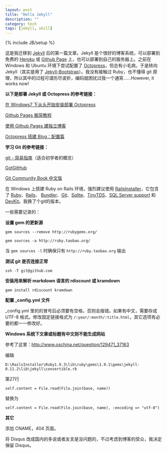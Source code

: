 ```yaml
---
layout: post
title: "Hello Jekyll"
description: ""
category: tech
tags: [jekyll, skill]
---
```

{% include JB/setup %}

这是我迁移到 [Jekyll](https://github.com/mojombo/jekyll) 后的第一篇文章。Jekyll 是个很好的博客系统，可以部署到免费的 [Heroku](http://www.heroku.com/) 或 [Github Page](http://pages.github.com/) 上，也可以部署到自己的服务器上。之前在 Windows 和 Ubuntu 环境下尝试配置了 [Octopress](http://octopress.org/)，但总有小毛病，于是转向 Jekyll（其实是用了 [Jekyll-Bootstrap](http://jekyllbootstrap.com/)）。我没有接触过 Ruby，也不懂得 git 原理，所以其中的过程可谓历尽波折，编码就困扰过我一个通宵……However, it works now!

**以下是部署 Jekyll 或 Octopress 的参考链接：**

[在 Windows7 下从头开始安装部署 Octopress](http://sinosmond.github.com/blog/2012/03/12/install-and-deploy-octopress-to-github-on-windows7-from-scratch/)

[Github Pages 极简教程](http://chen.yanping.me/cn/blog/2012/03/18/github-pages-step-by-step/)

[使用 Github Pages 建独立博客](http://beiyuu.com/github-pages/)

[Octopress 搭建 Blog：配置篇](http://evsseny.appspot.com/2012/03/30/Octopress-blog-Configuration.html)

**学习 Git 的参考链接：**

[git - 简易指南](http://rogerdudler.github.com/git-guide/index.zh.html)（适合初学者的概览）

[GotGitHub](http://www.worldhello.net/gotgithub/index.html)

[Git Community Book 中文版](http://gitbook.liuhui998.com/index.html)

在 Windows 上搭建 Ruby on Rails 环境，强烈建议使用 [RailsInstaller](http://railsinstaller.org/)，它包含了 [Ruby](http://ruby-lang.org/)、[Rails](http://rubyonrails.org/)、 [Bundler](http://gembundler.com/)、[Git](http://git-scm.com/)、[Sqlite](http://sqlite.org/)、[TinyTDS](https://github.com/rails-sqlserver/tiny_tds)、[SQL Server support](https://github.com/rails-sqlserver/activerecord-sqlserver-adapter) 和 [DevKit](https://github.com/oneclick/rubyinstaller/wiki/Development-Kit)。我换了个git的版本。

一些需要记录的：

**设置 gem 的更新源**

`gem sources --remove http://rubygems.org/`

`gem sources -a http://ruby.taobao.org/`

当 `gem sources -l` 时确保只有 `http://ruby.taobao.org` 输出

**测试 git 是否连接正常**

`ssh -T git@github.com`

**安装用来解析 markdown 语言的 rdiscount 或 kramdown**

`gem install rdiscount kramdown`

**配置 _config.yml 文件**

_config.yml 里的的冒号后必须要有空格，否则会报错。如果有中文，需要存成 UTF-8 格式。修改固定链接格式为 `/:year/:month/:title.html`，其它选项有必要的都一一修改好。

**Windows 系统下文章或标题有中文则不能生成网站**

参考了这里：http://www.oschina.net/question/129471_37163

编辑

`D:\RailsInstaller\Ruby1.9.3\lib\ruby\gems\1.9.1\gems\jekyll-0.11.2\lib\jekyll\convertible.rb`

第27行

`self.content = File.read(File.join(base, name))`

替换为

`self.content = File.read(File.join(base, name), :encoding => "utf-8")`

**其它**

添加 CNAME，404 页面。

将 Disqus 改成国内的多说或者友言是没问题的，不过考虑到博客的受众，我决定保留 Disqus。